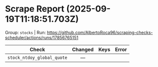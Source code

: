 # Scrape Report (2025-09-19T11:18:51.703Z)

Group: `stocks`  |  Run: https://github.com/AlbertoRoca96/scraping-checks-scheduler/actions/runs/17856765151

| Check | Changed | Keys | Error |
|---|:---:|:--|:--|
| `stock_ntdoy_global_quote` | — |  |  |
